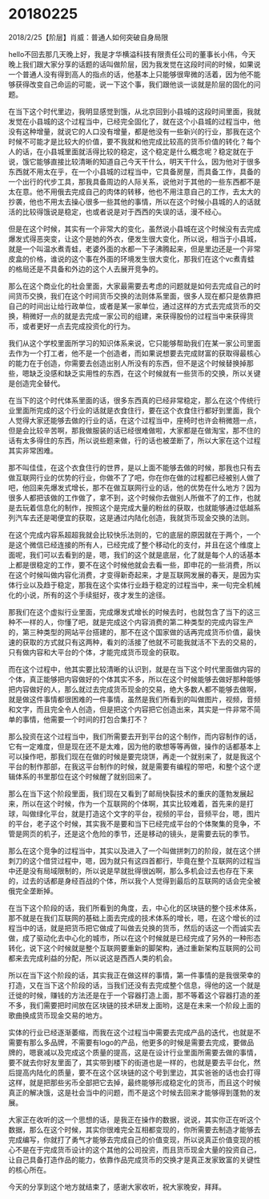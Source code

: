 # 20180225

2018/2/25【阶层】肖威：普通人如何突破自身局限

hello不回去那几天晚上好，我是才华横溢科技有限责任公司的董事长小伟，今天晚上我们跟大家分享的话题的话叫做阶层，因为我发觉在这段时间的时候，如果说一个普通人没有得到高人的指点的话，他基本上只能够很卑微的活着，因为他不能够获得改变自己命运的可能，说一下这个事，我们跟他谈一谈就是阶层的固化的问题。

在当下这个时代里边，我明显感觉到饿，从北京回到小县城的这段时间里面，我就发觉在小县城的这个过程当中，已经完全固化了，就在这个小县城的过程当中，他没有这种增量，就说它的人口没有增量，都是他没有一些新兴的行业，那我在这个时候不可能才是比较大的价值，要不我就和他完成比较高的货币价值的转化？每个人的话，在小县城里面就活得比较的稳定，这个稳定是什么概念呢？稳定就在于说，饿它能够直接比较清晰的知道自己今天干什么，明天干什么，因为他对于很多东西就不用太在乎，在一个小县城的过程当中，它具备房屋，而具备工作，具备的一个出行的代步工具，那我具备周边的人际关系，说他对于其他的一些东西都不是太在意。他不用俄去完成自己的肉体的转移，他也不用注意自己的工作，去太大的抄袭，他也不用太去操心很多一些其他的事情，所以在这个时候小县城的人的话就活的比较得饿说是稳定，也或者说是对于西西的失误的话，漫不经心。

但是在这个时候，其实有一个非常大的变化，虽然说小县城在这个时候没有去完成爆发式得恶突变，让这个是她的外衣，便发生很大变化，所以说，相当于小县城，就是一个叫温水煮青蛙，老婆外面的水都一下子沸腾起来，但是里边还是一个非常皮盒的价格，谁说的这个事在外面的环境发生很大变化，那我们在这个vc煮青蛙的格局还是不具备和外边的这个人去展开竞争的。

那么在这个商业化的社会里面，大家最需要去考虑的问题就是如何去完成自己的时间货币交换，我们在这个时间货币交换的法则体系里面，很多人现在都只是依靠把自己的时间出让给行政单位，或者是某一家单位，通过这样的方式去完成货币的交换，稍微好一点的就是去完成一家公司的组建，来获得股份的过程当中来获得货币，或者更好一点去完成投资化的行为。

我们从这个学校里面所学习的知识体系来说，它只能够帮助我们在某一家公司里面去作为一个打工者，他不是一个创造者，而如果说想要去完成财富的获取得最核心的能力在于创造，你需要去创造出别人所没有的东西，但不是这个时候替换掉那些，嗯缺乏没感和缺乏实用性的东西，在这个时候就有一些货币的交换，所以关键是创造完全替代。

在当下的这个时代体系里面的话，很多东西真的已经非常稳定，那么在这个传统行业里面所完成的这个行业的话就是衣食住行，要在这个衣食住行都好到里面，我个人觉得大家还能够去做的行业的话，在这个过程当中，座椅时也许会稍微翘一点，但是会比较辛苦啊，那我做服装的话已经很难做啦，大家都是在做淘宝，那不住的话有太多得住的东西，所以说些题来做，行的话也被垄断了，所以大家在这个过程其实非常困难。

那不叫佳佳，在这个衣食住行的世界，是以上面不能够去做的时候，那我也只有去做互联网行业的优势的行业，你做不了了吧，你在你在做的过程都已经被别人做了吧，他回来先爆发式增长，那不在做互联网行业的话，他的优势在什么地方？因为很多人都把该做的工作做了，拿不到，这个时候你去做别人所做不了的工作，也就是去玩着信息化的制作，按照这个是完成大量的粉丝的获取，也就能够通过低越系列汽车去还是喝便宜的获取，这是通过内陆化创造，我就货币现金交换的法则。

在这个完成内容系超超我就会比较快乐法则的，它的底层的原因就在于两个，一个是这个微信已经连接的所有人，已经完成了整个移动化的支付，并且在这个维度上面呢，我们可以去看到的是，嗯，我们的这个就是底层，化了就是每个人的话基本上都是很稳定的工作，要不在这个时候他就会去看一些，即申花的一些消费，所以在这个时候叫做内容化消费，才变得新奇起来，才是互联网发展的春天，是因为实体行业以及趋于稳定，那我在这个实体行业趋于稳定的过程当中，来一句完全机械化的小说，所有的这个手续挺好，夜才发生的途径。

那我们在这个虚拟行业里面，完成爆发式增长的时候去时，也就包含了当下的这三种不一样的人，你懂了吧，就是完成这个内容消费的第二种类型的完成内容生产的，第三种类型的网站平台搭建的，那不在这个国家做的话再完成货币价值，最快速的获取的方式就只有这两种，看刘的活接了他就不可能我就活不下去的交易的，只有做内容和大平台的个体，才能完成货币现金的获取。

而在这个过程中，他其实要比较清晰的认识到，就是在当下这个时代里面做内容的个体，真正能够把内容做好的个体其实不多，所以在这个时候能够去做好那种能够把内容做好的人，那么就过去完成货币现金的交易，绝大多数人都不能够去做啊，就是做这件事情都很困难的一件事情，虽然是我们所看到的叫做图片，视频，音频和文字，而且完全令人创造，但是把这个内容把它创造出来，其实是一件非常不简单的事情，他需要一个时间的打包合集打不？

那么投资在这个过程当中，我们所需要去开到平台的这个制作，而内容制作的话，它有一定难度，但是现在还不是太难，因为他的歌想等等再做，操作的话都基本上可以操作吧，那我们现在在做的时候是要完烧饼，再走一个就别来了，就是我这个平台的制作那部，在我这平台制作的时候，就是需要有编程的带吧，和整个这个逻辑体系的书里那位在这个时候醒了就别回来了。

那么在当下这个阶段里面，我们现在又看到了邮局快裂技术的重庆的蓬勃发展起来，所以在这个时候，作为一个互联网的个体啊，其实比较难着，首先来的是打球，叫做绿化平台，就是打造这个文字的平台，视频的平台，音频平台，嗯，图片的平台，老子这个时候，其实我不是要和当下已经完成平台的个体聚集的竞争，不管是网页的机子，还是这个危险的季节，还是移动的镜头，是需要去玩的季节。

那么在这个竞争的过程当中，其实以及进入了一个叫做拼刺刀的阶段，就在这个拼刺刀的这个借贷过程中，嗯，因为就只有这四首都行，毕竟在整个互联网的过程当中还是没有局域限制的，所以说是早就批得很凶啊，那么多机会过去也存在下来的，过去的话都是身经百战的个体，所以我个人觉得到最后的互联网的话会完全被俄完全垄断掉。

在当下这个阶段的话，我们所看到的角度，去，中心化的区块链的整个技术体系，那不就是在我们互联网的基础上面去完成的技术体系的增长，嗯，在这个增长的过程当中的话，就是把货币把它做成了叫做去兑换的货币，然后的话这一个而诚实去做，成了驱动化去中心化的城市，所以在这个时候就是已经完成了另外的一种形态转化，说下这个时候就是整个互联网要重新的脚架构，通过重新架构互联网的公司都来去完成利益的分配，所以说这是西西人类的机会。

所以在当下这个阶段的话，其实我正在做这样的事情，第一件事情的是我很荣幸的打造，又在当下这个阶段的话，当我们还没有去完成整个信息，得他的这一个就是迁徙的时候，赚钱的方法还是在于一个容器打造上面，那不等着这个容器打造的差不多，我们需要把时间放在区块链的技术研发上面哟，这是在未来一个阶段上面的歌曲换成货币现金交易的地方。

实体的行业已经逐渐萎缩，而我在这个过程当中需要去完成产品的迭代，也就是不需要有那么多品牌，不需要有logo的产品，他更多的时候是需要去完成，要做品牌的，嗯衰减以及完成这个质量的提高，这是在设计行业里面所需要去做的事情，要不就去你好友里面了，其实带到楼下的街道也是一样的，也就是要去平台化，然后提高内陆化的质量，要不在这个区块链的这个号到里边，其实爸爸的话也会打得这样，就是把那些劣币全部把它去掉，最终能够形成稳定化的货币，而且这个时候真正的解决饿，这是社会当中的问题，而不是这个时候去回来才能够得到蓬勃的发展。

大家正在收听的这一个思想的话，是我正在操作的数据，说说，其实你正在听这个数据，那么在这个时候，其实你很难完全互相都变现的，你所需要去制造才能够去完成编写，你就打了勇气才能够去完成自己的价值变现，所以说真正价值变现的核心不是在于完成货币设计的这个其他的公司投资，而且货币现金大量的投资自己，让自己具备打造作品的能力，依靠作品完成货币的交换才是真正发家致富的关键性的核心所在。

今天的分享到这个地方就结束了，感谢大家收听，祝大家晚安，拜拜。
